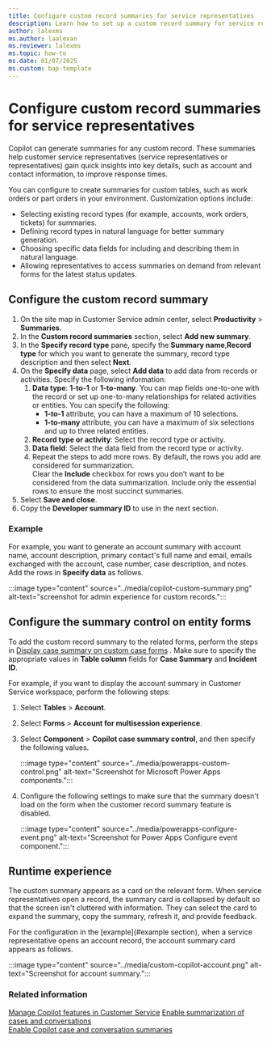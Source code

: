 ```yaml
---
title: Configure custom record summaries for service representatives
description: Learn how to set up a custom record summary for service representatives in Dynamics 365 Customer Service.
author: lalexms 
ms.author: laalexan
ms.reviewer: lalexms
ms.topic: how-to 
ms.date: 01/07/2025
ms.custom: bap-template 
---
```


# Configure custom record summaries for service representatives

Copilot can generate summaries for any custom record. These summaries help customer service representatives (service representatives or representatives) gain quick insights into key details, such as account and contact information, to improve response times.

You can configure to create summaries for custom tables, such as work orders or part orders in your environment. Customization options include:

- Selecting existing record types (for example, accounts, work orders, tickets) for summaries.
- Defining record types in natural language for better summary generation.
- Choosing specific data fields for including and describing them in natural language.
- Allowing representatives to access summaries on demand from relevant forms for the latest status updates.

## Configure the custom record summary

1. On the site map in Customer Service admin center, select **Productivity** > **Summaries**.
1. In the **Custom record summaries** section, select **Add new summary**. 
1. In the **Specify record type** pane, specify the **Summary name**,**Record type** for which you want to generate the summary, record type description and then select **Next**.  
1. On the **Specify data** page, select **Add data** to add data from records or activities. Specify the following information:
   1. **Data type**: **1-to-1** or **1-to-many**. You can map fields one-to-one with the record or set up one-to-many relationships for related activities or entities. You can specify the following:
      - **1-to-1** attribute, you can have a maximum of 10 selections. 
      - **1-to-many** attribute, you can have a maximum of six selections and up to three related entities.
   1. **Record type or activity**: Select the record type or activity.
   1. **Data field**: Select the data field from the record type or activity.
   1. Repeat the steps to add more rows. By default, the rows you add are considered for summarization.<br>
   Clear the **Include** checkbox for rows you don’t want to be considered from the data summarization. Include only the essential rows to ensure the most succinct summaries.
1. Select **Save and close**.
1. Copy the **Developer summary ID** to use in the next section.

### Example 

For example, you want to generate an account summary with account name, account description, primary contact's full name and email, emails exchanged with the account, case number, case description, and notes. Add the rows in **Specify data** as follows.

:::image type="content" source="../media/copilot-custom-summary.png" alt-text="screenshot for admin experience for custom records.":::

## Configure the summary control on entity forms

To add the custom record summary to the related forms, perform the steps in [Display case summary on custom case forms](copilot-powerapps-settings.md) . Make sure to specify the appropriate values in **Table column** fields for **Case Summary** and **Incident ID**.

For example, if you want to display the account summary in Customer Service workspace, perform the following steps:
1. Select **Tables** > **Account**.
1. Select **Forms** > **Account for multisession experience**.
1. Select **Component** > **Copilot case summary control**, and then specify the following values.

   :::image type="content" source="../media/powerapps-custom-control.png" alt-text="Screenshot for Microsoft Power Apps components.":::

1. Configure the following settings to make sure that the summary doesn't load on the form when the customer record summary feature is disabled.

   :::image type="content" source="../media/powerapps-configure-event.png" alt-text="Screenshot for Power Apps Configure event component.":::

## Runtime experience

The custom summary appears as a card on the relevant form. When service representatives open a record, the summary card is collapsed by default so that the screen isn't cluttered with information. They can select the card to expand the summary, copy the summary, refresh it, and provide feedback.

For the configuration in the [example](#example section), when a service representative opens an account record, the account summary card appears as follows.

:::image type="content" source="../media/custom-copilot-account.png" alt-text="Screenshot for account summary.":::

### Related information

[Manage Copilot features in Customer Service](configure-copilot-features.md) 
[Enable summarization of cases and conversations](copilot-enable-summary.md)   
[Enable Copilot case and conversation summaries](copilot-enable-summary.md)
